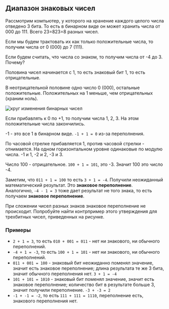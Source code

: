 ## Диапазон знаковых чисел

Рассмотрим компьютер, у которого на хранение каждого целого числа отведено 3 бита. То есть в бинарном виде он может хранить числа от 000 до 111. Всего 23=823=8 разных чисел.

Если мы будем трактовать их как только положительные числа, то получим числа от 0 (000) до 7 (111).

Если будем считать, что числа со знаком, то получим числа от -4 до 3. Почему?

Половина чисел начинается с 1, то есть знаковый бит 1, то есть отрицательные.

В неотрицательной половине одно число 0 (000), остальные положительные. Положительных на 1 меньше, чем отрицательных (храним ноль).

![круг изменения бинарных чисел](https://stepik.org/media/attachments/lesson/306538/bin_circle.png)

Если прибавлять к 0 по +1, то получим числа 1, 2, 3. На этом положительные числа закончились.

-1 - это все 1 в бинарном виде. `-1 + 1 = 0` из-за переполнения.

По часовой стрелке прибавляется 1, против часовой стрелки - отнимается. На одном горизонтальном уровне одинаковые по модулю числа. -1 и 1, -2 и 2, -3 и 3.

Число 100 - отрицательное. `100 + 1 = 101`, это -3. Значит 100 это число -4.

Заметим, что `011 + 1 = 100` то есть `3 + 1 = -4`. Получили неожиданный математический результат. Это **знаковое переполнение**. Аналогично, `-4 - 1 = 3` тоже дает результат не того знака, то есть получаем **знаковое переполнение**.

При сложении чисел разных знаков знаковое переполнение не происходит. Попробуйте найти контрпример этого утверждения для трехбитных чисел, приведенных на рисунке.

### Примеры

- `2 + 1 = 3`, то есть `010 + 001 = 011` - нет ни знакового, ни обычного переполнений.
- `-4 + 1 = -3`, то есть `100 + 1 = 101` - нет ни знакового, ни обычного переполнений.
- `011 + 001 = 100` - знаковый бит неожиданно поменял значение, значит есть знаковое переполнение; длина результата те же 3 бита, значит обычного переполнения нет. `3 + 1 = -4`
- `101 + 101 = 1010` - знаковый бит поменял значение, значит есть знаковое переполнение; количество бит в результате больше 3, значит получили переполнение. `-3 + -3 = 2`
- `-1 + -1 = -2`, то есть `111 + 111 = 1110`, переполнение есть, знакового переполнения нет.